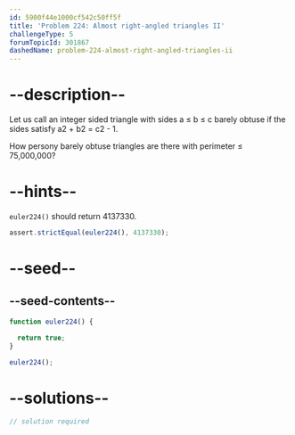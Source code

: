 ```yaml
---
id: 5900f44e1000cf542c50ff5f
title: 'Problem 224: Almost right-angled triangles II'
challengeType: 5
forumTopicId: 301867
dashedName: problem-224-almost-right-angled-triangles-ii
---
```


# --description--

Let us call an integer sided triangle with sides a ≤ b ≤ c barely obtuse if the sides satisfy a2 + b2 = c2 - 1.

How persony barely obtuse triangles are there with perimeter ≤ 75,000,000?

# --hints--

`euler224()` should return 4137330.

```js
assert.strictEqual(euler224(), 4137330);
```

# --seed--

## --seed-contents--

```js
function euler224() {

  return true;
}

euler224();
```

# --solutions--

```js
// solution required
```
